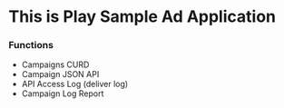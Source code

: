 This is Play Sample Ad Application
=================================

### Functions
- Campaigns CURD
- Campaign JSON API
- API Access Log (deliver log)
- Campaign Log Report
